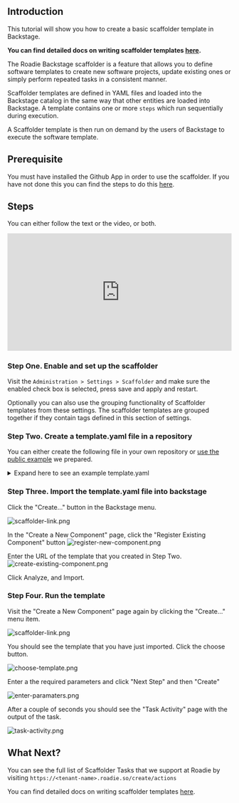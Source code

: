 
## Introduction

This tutorial will show you how to create a basic scaffolder template in Backstage.

**You can find detailed docs on writing scaffolder templates [here](../../details/scaffolder/).**

The Roadie Backstage scaffolder is a feature that allows you to define software templates to create new software projects, update existing ones or simply perform repeated tasks in a consistent manner.

Scaffolder templates are defined in YAML files and loaded into the Backstage catalog in the same way that other entities are loaded into Backstage. A template contains one or more `steps` which run sequentially during execution.

A Scaffolder template is then run on demand by the users of Backstage to execute the software template.

## Prerequisite 

You must have installed the Github App in order to use the scaffolder. If you have not done this you can find the steps to do this [here](../../getting-started/install-github-app/).

## Steps

You can either follow the text or the video, or both.

<div style="position: relative; padding-bottom: 52.42718446601942%; height: 0;"><iframe src="https://www.loom.com/embed/da6159c4ca39458cb5ad03138612a5a3" frameborder="0" webkitallowfullscreen mozallowfullscreen allowfullscreen style="position: absolute; top: 0; left: 0; width: 100%; height: 100%;"></iframe></div>

### Step One. Enable and set up the scaffolder

Visit the `Administration > Settings > Scaffolder` and make sure the enabled check box is selected, press save and apply and restart. 

Optionally you can also use the grouping functionality of Scaffolder templates from these settings. The scaffolder templates are grouped together if they contain tags defined in this section of settings.

### Step Two. Create a template.yaml file in a repository

You can either create the following file in your own repository or [use the public example](https://github.com/RoadieHQ/sample-service/blob/main/demo_template.yaml) we prepared. 

<details>
  <summary>Expand here to see an example template.yaml</summary>

```yaml
apiVersion: scaffolder.backstage.io/v1beta3
kind: Template
# some metadata about the template itself
metadata:
  name: hello-world
  title: Hello World
  description: scaffolder Hello, World template demo
spec:
  owner: backstage/techdocs-core
  type: service

  parameters:
    - title: Fill in some steps
      required:
        - name
      properties:
        name:
          title: Name
          type: string
          description: Name of new project
          ui:autofocus: true
          ui:options:
            rows: 5

  # here's the steps that are executed in series in the scaffolder backend
  steps:
    - id: log-message
      name: Log Message
      action: debug:log
      input:
        message: "Hello, ${{ parameters.name }}"
```

</details>

### Step Three. Import the template.yaml file into backstage

Click the "Create..." button in the Backstage menu.

![scaffolder-link.png](./scaffolder-link.png)

In the "Create a New Component" page, click the "Register Existing Component" button
![register-new-component.png](./register-new-component.png)

Enter the URL of the template that you created in Step Two.
![create-existing-component.png](./create-existing-component.png)

Click Analyze, and Import.

### Step Four. Run the template

Visit the "Create a New Component" page again by clicking the "Create..." menu item.

![scaffolder-link.png](./scaffolder-link.png)

You should see the template that you have just imported. Click the choose button.

![choose-template.png](./choose-template.png)

Enter a the required parameters and click "Next Step" and then "Create"

![enter-paramaters.png](./enter-paramaters.png)

After a couple of seconds you should see the "Task Activity" page with the output of the task.

![task-activity.png](./task-activity.png)

## What Next? 

You can see the full list of Scaffolder Tasks that we support at Roadie by visiting `https://<tenant-name>.roadie.so/create/actions`

You can find detailed docs on writing scaffolder templates [here](../../details/scaffolder/).
